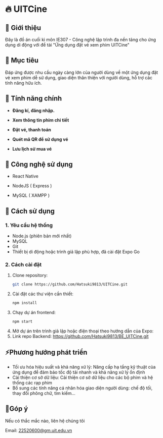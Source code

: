 # 🔥 UITCine
## 🙏 Giới thiệu
Đây là đồ án cuối kì môn IE307 - Công nghệ lập trình đa nền tảng cho ứng dụng di động với đề tài "Ứng dụng đặt vé xem phim UITCine" 
## 🎯 Mục tiêu
Đáp ứng được nhu cầu ngày càng lớn của người dùng về một ứng dụng đặt vé xem phim dễ sử dụng, giao diện thân thiện với người dùng, hỗ trợ các tính năng hữu ích.
## 🔧 Tính năng chính
- **Đăng kí, đăng nhập.**

- **Xem thông tin phim chi tiết**

- **Đặt vé, thanh toán**

- **Quét mã QR để sử dụng vé**

- **Lưu lịch sử mua vé**
## 🔧 Công nghệ sử dụng 
- React Native

- NodeJS ( Express ) 

- MySQL ( XAMPP ) 
## 📖 Cách sử dụng 
### 1. Yêu cầu hệ thống
- Node.js (phiên bản mới nhất)
- MySQL
- Git
- Thiết bị di động hoặc trình giả lập phù hợp, đã cài đặt Expo Go
### 2. Cách cài đặt
1. Clone repository:
   ```bash
   git clone https://github.com/Hatsuki9813/UITCine.git
   ```
2. Cài đặt các thư viện cần thiết:
   ```bash
   npm install
   ```
3. Chạy dự án frontend:
   ```bash
   npm start
   ```
4. Mở dự án trên trình giả lập hoặc điện thoại theo hướng dẫn của Expo:
5. Link repo Backend: https://github.com/Hatsuki9813/BE_UITCine.git
## ⚡Phương hướng phát triển 
- Tối ưu hóa hiệu suất và khả năng xử lý: Nâng cấp hạ tầng kỹ thuật của ứng dụng  để đảm bảo tốc độ tải nhanh và khả năng xử lý ổn định
- Cải thiện cơ sở dữ liệu: Cải thiện cơ sở dữ liệu cho các bộ phim và hệ thống các rạp phim 
- Bổ sung các tính năng cá nhân hóa giao diện người dùng: chế độ tối, thay đổi phông chữ, tìm kiếm… 
## 📌Góp ý 
Nếu có thắc mắc nào, liên hệ chúng tôi

Email: 22520600@gm.uit.edu.vn


